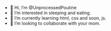 - 👋 Hi, I’m @UnprocessedPoutine
- 👀 I’m interested in sleeping and eating.
- 🌱 I’m currently learning html, css and soon, js.
- 💞️ I’m looking to collaborate with your mom.

<!---
UnprocessedPoutine/UnprocessedPoutine is a ✨ special ✨ repository because its `README.md` (this file) appears on your GitHub profile.
You can click the Preview link to take a look at your changes.
--->
